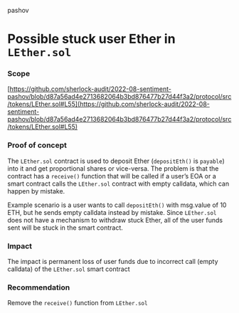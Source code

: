 pashov
# Possible stuck user Ether in `LEther.sol`

### Scope

[https://github.com/sherlock-audit/2022-08-sentiment-pashov/blob/d87a56ad4e2713682064b3bd876477b27d44f3a2/protocol/src/tokens/LEther.sol#L55](https://github.com/sherlock-audit/2022-08-sentiment-pashov/blob/d87a56ad4e2713682064b3bd876477b27d44f3a2/protocol/src/tokens/LEther.sol#L55)

### Proof of concept

The `LEther.sol` contract is used to deposit Ether (`depositEth()` is `payable`) into it and get proportional shares or vice-versa.  The problem is that the contract has a `receive()` function that will be called if a user’s EOA or a smart contract calls the `LEther.sol` contract with empty calldata, which can happen by mistake.

Example scenario is a user wants to call `depositEth()` with msg.value of 10 ETH, but he  sends empty calldata instead by mistake. Since `LEther.sol` does not have a mechanism to withdraw stuck Ether, all of the user funds sent will be stuck in the smart contract.

### Impact

The impact is permanent loss of user funds due to incorrect call (empty calldata) of the `LEther.sol` smart contract

### Recommendation

Remove the `receive()` function from `LEther.sol`
